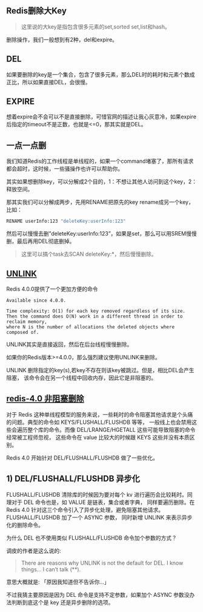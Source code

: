 
## Redis删除大Key

> 这里说的大key是指包含很多元素的set,sorted set,list和hash。

删除操作，我们一般想到有2种，del和expire。


## DEL

如果要删除的key是一个集合，包含了很多元素，那么DEL时的耗时和元素个数成正比，所以如果直接DEL，会很慢。

## EXPIRE

想着expire会不会可以不是直接删除，可惜官网的描述让我心灰意冷，如果expire后指定的timeout不是正数，也就是<=0，那其实就是DEL。



## 一点一点删

我们知道Redis的工作线程是单线程的，如果一个command堵塞了，那所有请求都会超时，这时候，一些骚操作也许可以帮助你。

其实如果想删除key，可以分解成2个目的，1：不想让其他人访问到这个key，2：释放空间。

那其实我们可以分解成两步，先用RENAME把原先的key rename成另一个key，比如：
```bash
RENAME userInfo:123 "deleteKey:userInfo:123"
```

然后可以慢慢去删”deleteKey:userInfo:123”，如果是set，那么可以用SREM慢慢删，最后再用DEL彻底删掉。

>这里可以搞个task去SCAN deleteKey:*，然后慢慢删除。

## [UNLINK](../02、redis命令/30、UNLINK.md)

Redis 4.0.0提供了一个更加方便的命令
```
Available since 4.0.0.

Time complexity: O(1) for each key removed regardless of its size. 
Then the command does O(N) work in a different thread in order to reclaim memory, 
where N is the number of allocations the deleted objects where composed of.

```
UNLINK其实是直接返回，然后在后台线程慢慢删除。

如果你的Redis版本>=4.0.0，那么强烈建议使用UNLINK来删除。

UNLINK 删除指定的key(s),若key不存在则该key被跳过。但是，相比DEL会产生阻塞，
该命令会在另一个线程中回收内存，因此它是非阻塞的。 

## [redis-4.0 非阻塞删除](http://www.hulkdev.com/posts/redis-async-del)

对于 Redis 这种单线程模型的服务来说，一些耗时的命令阻塞其他请求是个头痛的问题。典型的命令如 KEYS/FLUSHALL/FLUSHDB 等等，
一般线上也会禁用这些会遍历整个库的命令。而像 DEL/LRANGE/HGETALL 这些可能导致阻塞的命令经常被工程师忽视，
这些命令在 value 比较大的时候跟 KEYS 这些并没有本质区别。

Redis 4.0 开始针对 DEL/FLUSHALL/FLUSHDB 做了一些优化。

## 1) DEL/FLUSHALL/FLUSHDB 异步化

FLUSHALL/FLUSHDB 清除库的时候因为要对每个 kv 进行遍历会比较耗时。同理对于 DEL 命令也是，如 VALUE 是链表，集合或者字典，
同样要遍历删除。在 Redis 4.0 针对这三个命令引入了异步化处理，避免阻塞其他请求。FLUSHALL/FLUSHDB 加了一个 ASYNC 参数，
同时新增 UNLINK 来表示异步化的删除命令。

为什么 DEL 也不使用类似 FLUSHALL/FLUSHDB 命令加个参数的方式？

调皮的作者是这么说的:

> There are reasons why UNLINK is not the default for DEL. I know things… I can’t talk (**).

意思大概就是: 「原因我知道但不告诉你...」

不过我猜主要原因是因为 DEL 命令是支持不定参数，如果加个 ASYNC 参数没办法判断到底这个是 key 还是异步删除的选项。

